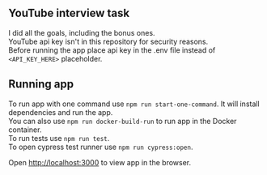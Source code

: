 ## YouTube interview task

I did all the goals, including the bonus ones. \
YouTube api key isn't in this repository for security reasons. \
Before running the app place api key in the .env file instead of `<API_KEY_HERE>` placeholder.

## Running app

To run app with one command use `npm run start-one-command`. It will install dependencies and run the app.\
You can also use `npm run docker-build-run` to run app in the Docker container.\
To run tests use `npm run test`.\
To open cypress test runner use `npm run cypress:open`.

Open [http://localhost:3000](http://localhost:3000) to view app in the browser.
